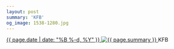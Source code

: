 ```yaml
---
layout: post
summary: 'KFB'
og_image: 1538-1280.jpg
---
```


<p>
 <time>
  <a href="/1538">
   {{ page.date | date: "%B %-d, %Y" }}
  </a>
 </time>
 <a href="/1538">
  <img alt="{{ page.summary }}" sizes="(min-width: 700px) 50vw, calc(100vw - 2rem)" src="{{ site.assets_url }}/1538-640.jpg" srcset="{{ site.assets_url }}/1538-320.jpg 320w, {{ site.assets_url }}/1538-640.jpg 640w, {{ site.assets_url }}/1538-960.jpg 960w, {{ site.assets_url }}/1538-1280.jpg 1280w"/>
 </a>
 <span>
  KFB
 </span>
</p>
